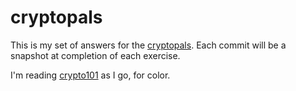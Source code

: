 # cryptopals

This is my set of answers for the [cryptopals](https://cryptopals.com/). Each commit will be a snapshot at completion of each exercise.

I'm reading [crypto101](https://www.crypto101.io/) as I go, for color.
